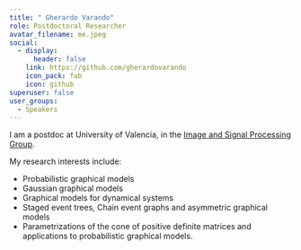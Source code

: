 ```yaml
---
title: " Gherardo Varando"
role: Postdoctoral Researcher
avatar_filename: me.jpeg
social:
  - display:
      header: false
    link: https://github.com/gherardovarando
    icon_pack: fab
    icon: github
superuser: false
user_groups:
  - Speakers
---
```

I am a postdoc at University of Valencia, in the [Image and Signal Processing Group](https://isp.uv.es/).

My research interests include:

* Probabilistic graphical models
* Gaussian graphical models
* Graphical models for dynamical systems
* Staged event trees, Chain event graphs and asymmetric graphical models
* Parametrizations of the cone of positive definite matrices and applications to probabilistic graphical models.